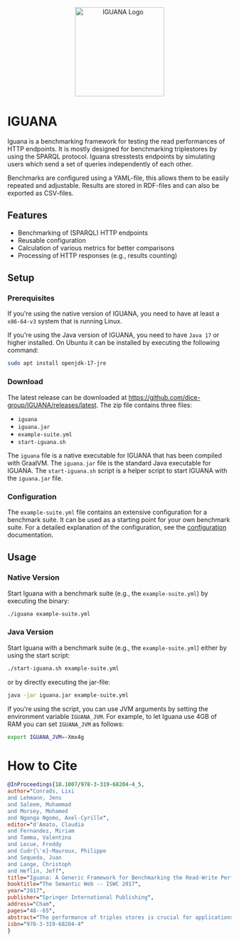 <p align="center">
    <img src="https://github.com/dice-group/IGUANA/raw/develop/images/IGUANA_logo.png" alt="IGUANA Logo" width="200">
</p>

# IGUANA
Iguana is a benchmarking framework for testing the read performances of HTTP endpoints.
It is mostly designed for benchmarking triplestores by using the SPARQL protocol.
Iguana stresstests endpoints by simulating users which send a set of queries independently of each other.

Benchmarks are configured using a YAML-file, this allows them to be easily repeated and adjustable.
Results are stored in RDF-files and can also be exported as CSV-files.

## Features
- Benchmarking of (SPARQL) HTTP endpoints
- Reusable configuration
- Calculation of various metrics for better comparisons
- Processing of HTTP responses (e.g., results counting)

## Setup

### Prerequisites

If you're using the native version of IGUANA, you need to have at least a `x86-64-v3` system that is running Linux.

If you're using the Java version of IGUANA, you need to have `Java 17` or higher installed.
On Ubuntu it can be installed by executing the following command:

```bash
sudo apt install openjdk-17-jre
``` 

### Download
The latest release can be downloaded at https://github.com/dice-group/IGUANA/releases/latest.
The zip file contains three files:

* `iguana`
* `iguana.jar`
* `example-suite.yml`
* `start-iguana.sh`

The `iguana` file is a native executable for IGUANA that has been compiled with GraalVM.
The `iguana.jar` file is the standard Java executable for IGUANA.
The `start-iguana.sh` script is a helper script to start IGUANA with the `iguana.jar` file.

### Configuration
The `example-suite.yml` file contains an extensive configuration for a benchmark suite.
It can be used as a starting point for your own benchmark suite.
For a detailed explanation of the configuration, see the [configuration](./configuration/overview.md) documentation.

## Usage

### Native Version

Start Iguana with a benchmark suite (e.g., the `example-suite.yml`) by executing the binary:

```bash
./iguana example-suite.yml
```

### Java Version

Start Iguana with a benchmark suite (e.g., the `example-suite.yml`) either by using the start script:

```bash
./start-iguana.sh example-suite.yml
```

or by directly executing the jar-file:

```bash
java -jar iguana.jar example-suite.yml
```

If you're using the script, you can use JVM arguments by setting the environment variable `IGUANA_JVM`.
For example, to let Iguana use 4GB of RAM you can set `IGUANA_JVM` as follows:

```bash
export IGUANA_JVM=-Xmx4g
```

# How to Cite

```bibtex
@InProceedings{10.1007/978-3-319-68204-4_5,
author="Conrads, Lixi
and Lehmann, Jens
and Saleem, Muhammad
and Morsey, Mohamed
and Ngonga Ngomo, Axel-Cyrille",
editor="d'Amato, Claudia
and Fernandez, Miriam
and Tamma, Valentina
and Lecue, Freddy
and Cudr{\'e}-Mauroux, Philippe
and Sequeda, Juan
and Lange, Christoph
and Heflin, Jeff",
title="Iguana: A Generic Framework for Benchmarking the Read-Write Performance of Triple Stores",
booktitle="The Semantic Web -- ISWC 2017",
year="2017",
publisher="Springer International Publishing",
address="Cham",
pages="48--65",
abstract="The performance of triples stores is crucial for applications driven by RDF. Several benchmarks have been proposed that assess the performance of triple stores. However, no integrated benchmark-independent execution framework for these benchmarks has yet been provided. We propose a novel SPARQL benchmark execution framework called Iguana. Our framework complements benchmarks by providing an execution environment which can measure the performance of triple stores during data loading, data updates as well as under different loads and parallel requests. Moreover, it allows a uniform comparison of results on different benchmarks. We execute the FEASIBLE and DBPSB benchmarks using the Iguana framework and measure the performance of popular triple stores under updates and parallel user requests. We compare our results (See https://doi.org/10.6084/m9.figshare.c.3767501.v1) with state-of-the-art benchmarking results and show that our benchmark execution framework can unveil new insights pertaining to the performance of triple stores.",
isbn="978-3-319-68204-4"
}
```